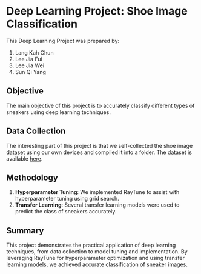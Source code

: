 # Deep Learning Project: Shoe Image Classification

This Deep Learning Project was prepared by:
1. Lang Kah Chun
2. Lee Jia Fui
3. Lee Jia Wei
4. Sun Qi Yang

## Objective

The main objective of this project is to accurately classify different types of sneakers using deep learning techniques.

## Data Collection

The interesting part of this project is that we self-collected the shoe image dataset using our own devices and compiled it into a folder. The dataset is available [here](https://www.kaggle.com/datasets/langkc/nike-adidas-puma-sneakers-image-dataset).

## Methodology

1. **Hyperparameter Tuning**: We implemented RayTune to assist with hyperparameter tuning using grid search.
2. **Transfer Learning**: Several transfer learning models were used to predict the class of sneakers accurately.

## Summary

This project demonstrates the practical application of deep learning techniques, from data collection to model tuning and implementation. By leveraging RayTune for hyperparameter optimization and using transfer learning models, we achieved accurate classification of sneaker images.

